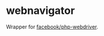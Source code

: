 webnavigator
============
Wrapper for [facebook/php-webdriver](https://github.com/facebook/php-webdriver).

